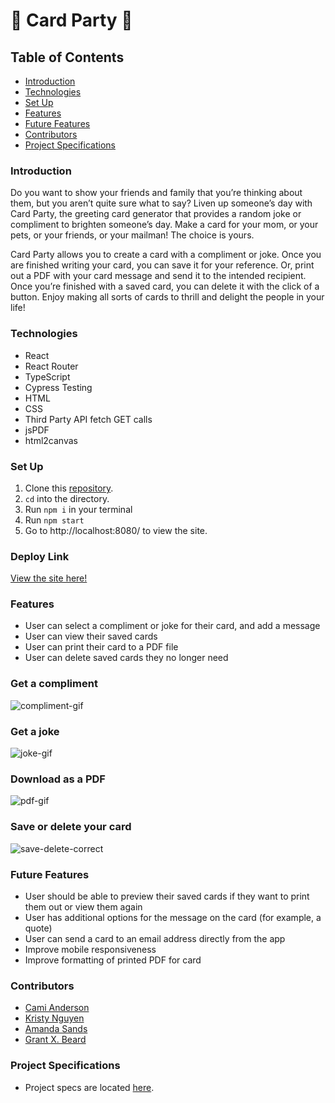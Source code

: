# 🎉 Card Party 🎉


## Table of Contents
- [Introduction](#introduction)
- [Technologies](#technologies)
- [Set Up](#set-up)
- [Features](#features)
- [Future Features](#future-features)
- [Contributors](#contributors)
- [Project Specifications](#project-specifications)

### Introduction
Do you want to show your friends and family that you’re thinking about them, but you aren’t quite sure what to say? Liven up someone’s day with Card Party, the greeting card generator that provides a random joke or compliment to brighten someone’s day. Make a card for your mom, or your pets, or your friends, or your mailman! The choice is yours.

Card Party allows you to create a card with a compliment or joke. Once you are finished writing your card, you can save it for your reference. Or, print out a PDF with your card message and send it to the intended recipient.  Once you’re finished with a saved card, you can delete it with the click of a button. Enjoy making all sorts of cards to thrill and delight the people in your life!


### Technologies
- React
- React Router
- TypeScript
- Cypress Testing
- HTML
- CSS
- Third Party API fetch GET calls
- jsPDF
- html2canvas

### Set Up
1.  Clone this [repository](https://github.com/kpn678/stretch-tech).
2. `cd` into the directory.
3. Run `npm i` in your terminal
4. Run `npm start`
6. Go to http://localhost:8080/ to view the site.

### Deploy Link
[View the site here!](https://cardy-party.herokuapp.com/)

### Features
- User can select a compliment or joke for their card, and add a message
- User can view their saved cards
- User can print their card to a PDF file
- User can delete saved cards they no longer need

### Get a compliment
![compliment-gif](https://user-images.githubusercontent.com/93043035/182250422-1670766c-c60b-4fba-b97c-be60be48851b.gif)

###  Get a joke
![joke-gif](https://user-images.githubusercontent.com/93043035/182250486-569ed7d9-de58-4078-ac40-2e50f2bbc383.gif)

###  Download as a PDF
![pdf-gif](https://user-images.githubusercontent.com/93043035/182250685-44b0acbb-7999-4292-84a6-6d22ce69f5c0.gif)

###  Save or delete your card
![save-delete-correct](https://user-images.githubusercontent.com/93043035/182251321-0ba8f1b0-6e2f-4b32-9b95-dd02767d0f2e.gif)

### Future Features
- User should be able to preview their saved cards if they want to print them out or view them again
- User has additional options for the message on the card (for example, a quote)
- User can send a card to an email address directly from the app
- Improve mobile responsiveness 
- Improve formatting of printed PDF for card

### Contributors
- [Cami Anderson](https://www.linkedin.com/in/camianderson/)
- [Kristy Nguyen](https://www.linkedin.com/in/kristypnguyen/)
- [Amanda Sands](https://www.linkedin.com/in/amanda-noel/)
- [Grant X. Beard](https://www.linkedin.com/in/grant-x-beard-a287bb232/)

### Project Specifications
- Project specs are located [here](https://frontend.turing.edu/projects/module-3/stretch.html).

